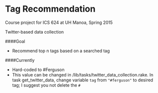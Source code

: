 # Tag Recommendation
Course project for ICS 624 at UH Manoa, Spring 2015

Twitter-based data collection

####Goal
* Recommend top n tags based on a searched tag

####Currently
* Hard-coded to #Ferguson
* This value can be changed in /lib/tasks/twitter_data_collection.rake. In task get_twitter_data, change variable ``tag`` from ``"#ferguson"`` to desired tag; I suggest you not delete the ``#``